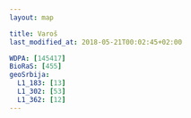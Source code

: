 ```yaml
---
layout: map

title: Varoš
last_modified_at: 2018-05-21T00:02:45+02:00

WDPA: [145417]
BioRaS: [455]
geoSrbija:
  L1_183: [13]
  L1_302: [53]
  L1_362: [12]
---
```

